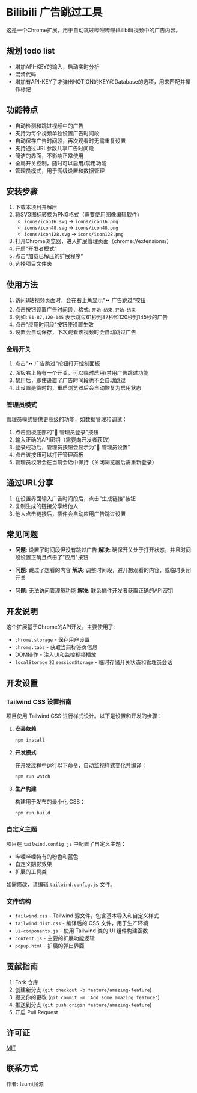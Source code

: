# Bilibili 广告跳过工具

这是一个Chrome扩展，用于自动跳过哔哩哔哩(Bilibili)视频中的广告内容。

## 规划 todo list
- 增加API-KEY的输入，启动实时分析
- 混淆代码
- 增加有API-KEY了才弹出NOTION的KEY和Database的选项，用来匹配并操作标记

## 功能特点

- 自动检测和跳过视频中的广告
- 支持为每个视频单独设置广告时间段
- 自动保存广告时间段，再次观看时无需重复设置
- 支持通过URL参数共享广告时间段
- 简洁的界面，不影响正常使用
- 全局开关控制，随时可以启用/禁用功能
- 管理员模式，用于高级设置和数据管理

## 安装步骤

1. 下载本项目并解压
2. 将SVG图标转换为PNG格式（需要使用图像编辑软件）
   - `icons/icon16.svg` -> `icons/icon16.png`
   - `icons/icon48.svg` -> `icons/icon48.png`
   - `icons/icon128.svg` -> `icons/icon128.png`
3. 打开Chrome浏览器，进入扩展管理页面（chrome://extensions/）
4. 开启"开发者模式"
5. 点击"加载已解压的扩展程序"
6. 选择项目文件夹

## 使用方法

1. 访问B站视频页面时，会在右上角显示"⏩ 广告跳过"按钮
2. 点击按钮设置广告时间段，格式: `开始-结束,开始-结束`
3. 例如: `61-87,120-145` 表示跳过61秒到87秒和120秒到145秒的广告
4. 点击"应用时间段"按钮使设置生效
5. 设置会自动保存，下次观看该视频时会自动跳过广告

### 全局开关

1. 点击"⏩ 广告跳过"按钮打开控制面板
2. 面板右上角有一个开关，可以临时启用/禁用广告跳过功能
3. 禁用后，即使设置了广告时间段也不会自动跳过
4. 此设置是临时的，重启浏览器后会自动恢复为启用状态

### 管理员模式

管理员模式提供更高级的功能，如数据管理和调试：

1. 点击面板底部的"🔑 管理员登录"按钮
2. 输入正确的API密钥（需要向开发者获取）
3. 登录成功后，管理员按钮会显示为"🔧 管理员设置"
4. 点击该按钮可以打开管理面板
5. 管理员权限会在当前会话中保持（关闭浏览器后需重新登录）

## 通过URL分享

1. 在设置界面输入广告时间段后，点击"生成链接"按钮
2. 复制生成的链接分享给他人
3. 他人点击链接后，插件会自动应用广告跳过设置

## 常见问题

- **问题**: 设置了时间段但没有跳过广告
  **解决**: 确保开关处于打开状态，并且时间段设置正确且点击了"应用"按钮

- **问题**: 跳过了想看的内容
  **解决**: 调整时间段，避开想观看的内容，或临时关闭开关

- **问题**: 无法访问管理员功能
  **解决**: 联系插件开发者获取正确的API密钥

## 开发说明

这个扩展基于Chrome的API开发，主要使用了:
- `chrome.storage` - 保存用户设置
- `chrome.tabs` - 获取当前标签页信息
- DOM操作 - 注入UI和监控视频播放
- `localStorage` 和 `sessionStorage` - 临时存储开关状态和管理员会话

## 开发设置

### Tailwind CSS 设置指南

项目使用 Tailwind CSS 进行样式设计。以下是设置和开发的步骤：

1. **安装依赖**

   ```bash
   npm install
   ```

2. **开发模式**

   在开发过程中运行以下命令，自动监视样式变化并编译：

   ```bash
   npm run watch
   ```

3. **生产构建**

   构建用于发布的最小化 CSS：

   ```bash
   npm run build
   ```

### 自定义主题

项目在 `tailwind.config.js` 中配置了自定义主题：

- 哔哩哔哩特有的粉色和蓝色
- 自定义阴影效果
- 扩展的工具类

如需修改，请编辑 `tailwind.config.js` 文件。

### 文件结构

- `tailwind.css` - Tailwind 源文件，包含基本导入和自定义样式
- `tailwind.dist.css` - 编译后的 CSS 文件，用于生产环境
- `ui-components.js` - 使用 Tailwind 类的 UI 组件构建函数
- `content.js` - 主要的扩展功能逻辑
- `popup.html` - 扩展的弹出界面

## 贡献指南

1. Fork 仓库
2. 创建新分支 (`git checkout -b feature/amazing-feature`)
3. 提交你的更改 (`git commit -m 'Add some amazing feature'`)
4. 推送到分支 (`git push origin feature/amazing-feature`)
5. 开启 Pull Request

## 许可证

[MIT](LICENSE)

## 联系方式

作者: Izumi屈源